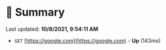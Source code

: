 # 📖 Summary
Last updated: **10/8/2021, 9:54:11 AM**

- `GET` [https://google.com](https://google.com) - **Up** (143ms)
